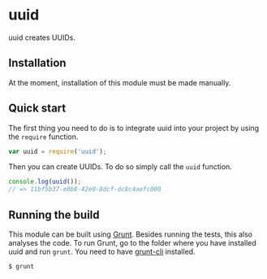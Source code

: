 # uuid

uuid creates UUIDs.

## Installation

At the moment, installation of this module must be made manually.

## Quick start

The first thing you need to do is to integrate uuid into your project by using the `require` function.

```javascript
var uuid = require('uuid');
```

Then you can create UUIDs. To do so simply call the `uuid` function.

```javascript
console.log(uuid());
// => 11bf5b37-e0b8-42e0-8dcf-dc8c4aefc000
```

## Running the build

This module can be built using [Grunt](http://gruntjs.com/). Besides running the tests, this also analyses the code. To run Grunt, go to the folder where you have installed uuid and run `grunt`. You need to have [grunt-cli](https://github.com/gruntjs/grunt-cli) installed.

    $ grunt
